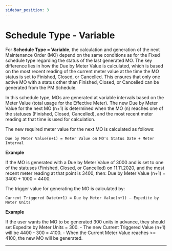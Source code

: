 ```yaml
---
sidebar_position: 3
---
```


# Schedule Type - Variable

For **Schedule Type = Variable**, the calculation and generation of the next Maintenance Order (MO) depend on the same conditions as for the Fixed schedule type regarding the status of the last generated MO. The key difference lies in how the Due by Meter Value is calculated, which is based on the most recent reading of the current meter value at the time the MO status is set to Finished, Closed, or Cancelled. This ensures that only one active MO with a status other than Finished, Closed, or Cancelled can be generated from the PM Schedule.

In this schedule type, MOs are generated at variable intervals based on the Meter Value (total usage for the Effective Meter). The new Due by Meter Value for the next MO (n+1) is determined when the MO (n) reaches one of the statuses (Finished, Closed, Cancelled), and the most recent meter reading at that time is used for calculation.

The new required meter value for the next MO is calculated as follows:

```text
Due by Meter Value(n+1) = Meter Value on MO's Status Date + Meter Interval
```

**Example**

If the MO is generated with a Due by Meter Value of 3000 and is set to one of the statuses (Finished, Closed, or Cancelled) on 11.11.2020, and the most recent meter reading at that point is 3400, then:
    Due by Meter Value (n+1) = 3400 + 1000 = 4400.

The trigger value for generating the MO is calculated by:

```text
Current Triggered Date(n+1) = Due by Meter Value(n+1) – Expedite by Meter Units
```

**Example**

If the user wants the MO to be generated 300 units in advance, they should set Expedite by Meter Units = 300.
    - The new Current Triggered Value (n+1) will be 4400 - 300 = 4100.
    - When the Current Meter Value reaches >= 4100, the new MO will be generated.

---
